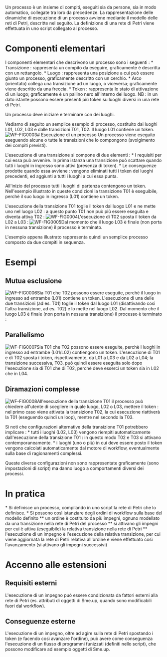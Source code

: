 Un processo è un insieme di compiti, eseguiti sia da persone, sia in modo automatico, collegate tra loro da precedenze.
La rappresentazione delle dinamiche di esecuzione di un processo avviene mediante il modello delle reti di Petri, descritte nel seguito.
La definizione di una rete di Petri viene effettuata in uno script collegato al processo.

# Componenti elementari
I componenti elementari che descrivono un processo sono i seguenti : 
 \* Transizione :  rappresenta un compito da eseguire, graficamente è descritta con un rettangolo.
 \* Luogo :  rappresenta una posizione a cui può essere giunto un processo, graficamente descritto con un cerchio.
 \* Arco (orientato) collega una transizione ad un luogo, o viceversa; graficamente viene descritto da una freccia.
 \* Token :  rappresenta lo stato di attivazione di un luogo; graficamente è un pallino nero all'interno del luogo. NB :  in un dato istante possono essere presenti più token su luoghi diversi in una rete di Petri.

Un processo deve iniziare e terminare con dei luoghi.

Vediamo di seguito un semplice esempio di processo, costituito dai luoghi L01, L02, L03 e dalle transizioni T01, T02. Il luogo L01 contiene un token.
![WF-FIG0003](http://doc.smeup.com/immagini/WFBASE_015/WF-FIG0003.png)# Esecuzione di un processo
Un processo viene eseguito eseguendo alcune o tutte le transizioni che lo compongono (svolgimento dei compiti previsti).

L'esecuzione di una transizione si compone di due elementi : 
 \* I requisiti per cui essa può avvenire. In prima istanza una transizione può scattare quando tutti i luoghi in ingresso sono attivi (presenza di token).
 \* Le conseguenze prodotte quando essa avviene :  vengono eliminati tutti i token dei luoghi precedenti, ed aggiunti a tutti i luoghi a cui essa punta.

All'inizio del processo tutti i luoghi di partenza contengono un token. Nell'esempio illustrato in queste condizioni la transizione T01 è eseguibile, perchè il suo luogo in ingresso (L01) contiene un token.

L'esecuzione della transizione T01 toglie il token dal luogo L01 e ne mette uno nel luogo L02 :  a questo punto T01 non può più essere eseguita e diventa attiva T02 : 
![WF-FIG0004](http://doc.smeup.com/immagini/WFBASE_015/WF-FIG0004.png)L'esecuzione di T02 sposta il token da L02 a L03 : 
![WF-FIG0005](http://doc.smeup.com/immagini/WFBASE_015/WF-FIG0005.png)Dal momento che il luogo L03 è finale (non porta in nessuna transizione) il processo è terminato.

L'esempio appena illustrato rappresenta quindi un semplice processo composto da due compiti in sequenza.

# Esempi

## Mutua esclusione
![WF-FIG0006](http://doc.smeup.com/immagini/WFBASE_015/WF-FIG0006.png)Sia T01 che T02 possono essere eseguite, perchè il luogo in ingresso ad entrambe (L01) contiene un token.
L'esecuzione di una delle due transizioni (ad es. T01) toglie il token dal luogo L01 (disattivando così l'altra transizione, ad es. T02) e lo mette nel luogo L02.
Dal momento che il luogo L03 è finale (non porta in nessuna transizione) il processo è terminato : 

## Parallelismo
![WF-FIG0007](http://doc.smeup.com/immagini/WFBASE_015/WF-FIG0007.png)Sia T01 che T02 possono essere eseguite, perchè l luoghi in ingresso ad entrambe (L01/L02) contiengono un token.
L'esecuzione di T01 e di T02 sposta i token, rispettivamente, da L01 a L03 e da L02 a L04; la transizione successiva, T03, può quindi essere eseguita solo dopo l'esecuzione sia di T01 che di T02, perchè deve esserci un token sia in L02 che in L04.

## Diramazioni complesse
![WF-FIG0008](http://doc.smeup.com/immagini/WFBASE_015/WF-FIG0008.png)All'esecuzione della transizione T01 il processo può chiedere all'utente di scegliere in quale luogo, L02 o L03, mettere il token :  nel primo caso viene attivata la transizione T02, la cui esecuzione riattiverà la T01 (eseguendo quindi un loop), mentre nel secondo la T03.

Si noti che configurazioni alternative della transizione T01 potrebbero implicare : 
 \* tutti i luoghi (L02, L03) vengono riempiti automaticamente dall'esecuzione della transizione T01 :  in questo modo T02 e T03 si attivano contemporaneamente.
 \* i luoghi (uno o più) in cui deve essere posto il token vengono calcolati automaticamente dal motore di workflow, eventualmente sulla base di ragionamenti complessi.

Queste diverse configurazioni non sono rappresentate graficamente (sono impostazioni di script) ma danno luogo a comportamenti diversi dei processi.


# In pratica

 \* Si definisce un processo, compilando in uno script la rete di Petri che lo definisce.
 \* Si possono così istanziare degli ordini di workflow sulla base del modello definito
 \*\* un ordine è costituito da più impegni, ognuno modellato da una transizione nella rete di Petri del processo
 \*\* si attivano gli impegni per cui è attiva (eseguibile) la relativa transizione nella rete di Petri
 \*\* l'esecuzione di un impegno è l'esecuzione della relativa transizione, per cui viene aggiornata la rete di Petri relativa all'ordine e viene effettuato così l'avanzamento (si attivano gli impegni successivi)


# Accenno alle estensioni

## Requisiti esterni

L'esecuzione di un impegno  può essere condizionata da fattori esterni alla rete di Petri (es. attributi di oggetti di Sme.up, quando sono modificabili fuori dal workflow).

## Conseguenze esterne

L'esecuzione di un impegno, oltre ad agire sulla rete di Petri spostando i token (e facendo così avanzare l'ordine), può avere come conseguenza l'esecuzione di un flusso di programmi funizzati (definiti nello script), che possono modificare ad esempio oggetti di Sme.up.
